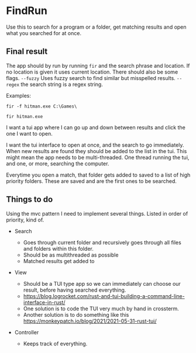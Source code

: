 # FindRun

Use this to search for a program or a folder, get matching results and open what you searched for at once. 

## Final result

The app should by run by running `fir` and the search phrase and location. If no location is given it uses current location. There should also be some flags. `--fuzzy` Uses fuzzy search to find similar but misspelled results. `--regex` the search string is a regex string.

Examples:
```
fir -f hitman.exe C:\Games\

fir hitman.exe
```

I want a tui app where I can go up and down between results and click the one I want to open.

I want the tui interface to open at once, and the search to go immediately. When new results are found they should be added to the list in the tui. This might mean the app needs to be multi-threaded. One thread running the tui, and one, or more, searching the computer. 

Everytime you open a match, that folder gets added to saved to a list of high priority folders. These are saved and are the first ones to be searched.

## Things to do
Using the mvc pattern I need to implement several things. Listed in order of priority, kind of.


- Search
	- Goes through current folder and recursively goes through all files and folders within this folder. 
	- Should be as multithreaded as possible
	- Matched results get added to 

- View
	- Should be a TUI type app so we can immediately can choose our result, before having searched everything.
	- https://blog.logrocket.com/rust-and-tui-building-a-command-line-interface-in-rust/
	- One solution is to code the TUI very much by hand in crossterm.
	- Another solution is to do something like this https://monkeypatch.io/blog/2021/2021-05-31-rust-tui/

- Controller
	- Keeps track of everything.
